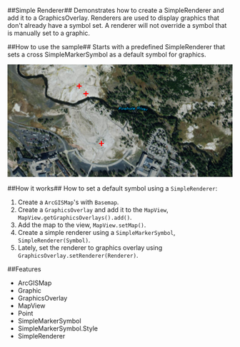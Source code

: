 ##Simple Renderer##
Demonstrates how to create a SimpleRenderer and add it to a GraphicsOverlay. Renderers are used to display graphics that don't already have a symbol set. A renderer will not override a symbol that is manually set to a graphic.

##How to use the sample##
Starts with a predefined SimpleRenderer that sets a cross SimpleMarkerSymbol as a default symbol for graphics.

![](SimpleRenderer.png)

##How it works##
 How to set a default symbol using a `SimpleRenderer`:

1. Create a `ArcGISMap`'s with `Basemap`.
2. Create a `GraphicsOverlay` and add it to the `MapView`, `MapView.getGraphicsOverlays().add()`.
3. Add the map to the view, `MapView.setMap()`.  
4. Create a simple renderer using a `SimpleMarkerSymbol`, `SimpleRenderer(Symbol)`. 
5. Lately, set the renderer to graphics overlay using `GraphicsOverlay.setRenderer(Renderer)`.
 
##Features
- ArcGISMap
- Graphic
- GraphicsOverlay
- MapView
- Point
- SimpleMarkerSymbol
- SimpleMarkerSymbol.Style
- SimpleRenderer
